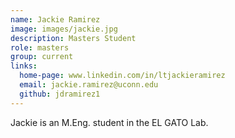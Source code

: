 ```yaml
---
name: Jackie Ramirez
image: images/jackie.jpg
description: Masters Student
role: masters
group: current
links:
  home-page: www.linkedin.com/in/ltjackieramirez
  email: jackie.ramirez@uconn.edu
  github: jdramirez1
---
```


Jackie is an M.Eng. student in the EL GATO Lab.